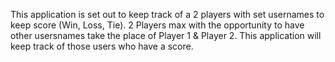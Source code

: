 This application is set out to keep track of a 2 players with set usernames to keep score (Win, Loss, Tie). 2 Players max with the opportunity to have other usersnames take the place of Player 1 & Player 2. This application will keep track of those users who have a score.
